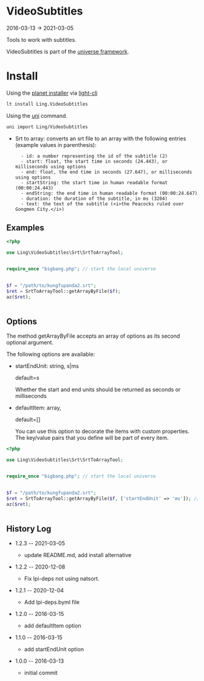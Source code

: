 VideoSubtitles
==================
2016-03-13 -> 2021-03-05


Tools to work with subtitles.



VideoSubtitles is part of the [universe framework](https://github.com/karayabin/universe-snapshot).


Install
==========
Using the [planet installer](https://github.com/lingtalfi/Light_PlanetInstaller) via [light-cli](https://github.com/lingtalfi/Light_Cli)
```bash
lt install Ling.VideoSubtitles
```

Using the [uni](https://github.com/lingtalfi/universe-naive-importer) command.
```bash
uni import Ling/VideoSubtitles
```





- Srt to array: converts an srt file to an array with the following entries (example values in parenthesis):

        - id: a number representing the id of the subtitle (2)
        - start: float, the start time in seconds (24.443), or milliseconds using options
        - end: float, the end time in seconds (27.647), or milliseconds using options
        - startString: the start time in human readable format (00:00:24.443)
        - endString: the end time in human readable format (00:00:24.647)
        - duration: the duration of the subtitle, in ms (3204)
        - text: the text of the subtitle (<i>the Peacocks ruled over Gongmen City.</i>)
        
               

Examples
-----------

```php
<?php

use Ling\VideoSubtitles\Srt\SrtToArrayTool;


require_once "bigbang.php"; // start the local universe
    

$f = "/path/to/kungfupanda2.srt";
$ret = SrtToArrayTool::getArrayByFile($f);
az($ret);
    
```


Options
-------------

The method getArrayByFile accepts an array of options as its second optional argument.

The following options are available:

- startEndUnit: string, s|ms

    default=s
    
    Whether the start and end units should be returned as seconds or milliseconds
    
- defaultItem: array,

    default=[]
    
    You can use this option to decorate the items with custom properties.
    The key/value pairs that you define will be part of every item.


    

```php
<?php

use Ling\VideoSubtitles\Srt\SrtToArrayTool;


require_once "bigbang.php"; // start the local universe
    

$f = "/path/to/kungfupanda2.srt";
$ret = SrtToArrayTool::getArrayByFile($f, ['startEndUnit' => 'ms']); // start and end properties will be in milliseconds
az($ret);
    
```



History Log
------------------

- 1.2.3 -- 2021-03-05

    - update README.md, add install alternative

- 1.2.2 -- 2020-12-08

    - Fix lpi-deps not using natsort.

- 1.2.1 -- 2020-12-04

    - Add lpi-deps.byml file

- 1.2.0 -- 2016-03-15

    - add defaultItem option
    
- 1.1.0 -- 2016-03-15

    - add startEndUnit option
    
- 1.0.0 -- 2016-03-13

    - initial commit
    

    




